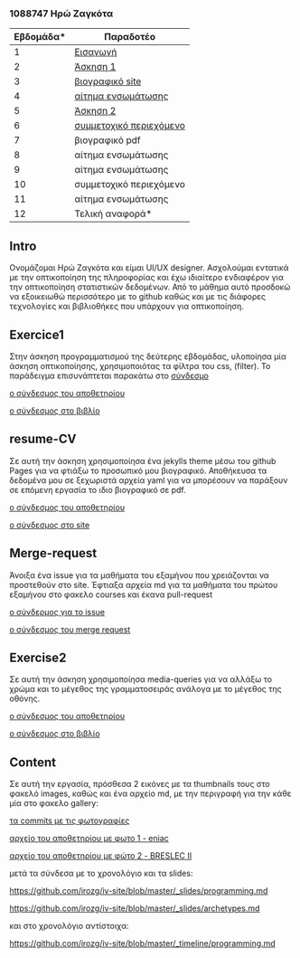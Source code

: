 ### 1088747 Ηρώ Ζαγκότα  

| Εβδομάδα* | Παραδοτέο |
| --- | --- |
| 1 | [Εισαγωγή](#Intro) |
| 2 | [Άσκηση 1](#Exercice1) |
| 3 | [βιογραφικό site](#resume-CV)|
| 4 | [αίτημα ενσωμάτωσης](#Merge-request) |
| 5 | [Άσκηση 2](#Exercise2) |
| 6 | [συμμετοχικό περιεχόμενο](#content) |
| 7 | βιογραφικό pdf |
| 8 | αίτημα ενσωμάτωσης |
| 9 | αίτημα ενσωμάτωσης |
| 10 | συμμετοχικό περιεχόμενο |
| 11 | αίτημα ενσωμάτωσης |
| 12 | Τελική αναφορά* |
 
## Intro

Ονομάζομαι Ηρώ Ζαγκότα και είμαι UI/UX designer. Ασχολούμαι εντατικά με την οπτικοποίηση της πληροφορίας και έχω ιδιαίτερο ενδιαφέρον για την οπτικοποίηση στατιστικών δεδομένων. Από το μάθημα αυτό προσδοκώ να εξοικειωθώ περισσότερο με το github καθώς και με τις διάφορες τεχνολογίες και βιβλιοθήκες που υπάρχουν για οπτικοποίηση. 

## Exercice1 

Στην άσκηση προγραμματισμού της δεύτερης εβδομάδας, υλοποίησα μία άσκηση οπτικοποίησης, χρησιμοποιότας τα φίλτρα του css, (filter). 
Το παράδειγμα επισυνάπτεται παρακάτω στο [σύνδεσμο](https://codepen.io/irozg/pen/RwRxmOJ )

[ο σύνδεσμος του αποθετηρίου](https://github.com/irozg/iv-site/blob/master/_remix/image-zoom.md) 

[ο σύνδεσμος στο βιβλίο](https://iv-book-2020.netlify.app/remix/image-zoom/)

## resume-CV
Σε αυτή την άσκηση χρησιμοποίησα ένα jekylls theme μέσω του github Pages για να φτιάξω το προσωπικό μου βιογραφικό. Αποθήκευσα τα δεδομένα μου σε ξεχωριστά αρχεία yaml για να μπορέσουν να παράξουν σε επόμενη εργασία το ιδιο βιογραφικό σε pdf. 

[ο σύνδεσμος του αποθετηρίου](https://github.com/irozg/cv) 

[ο σύνδεσμος στο site](https://irozg.github.io/cv/) 

## Merge-request
Άνοιξα ένα issue για τα μαθήματα του εξαμήνου που χρειάζονται να προστεθούν στο site.  Έφτιαξα αρχεία md για τα μαθήματα του πρώτου εξαμήνου στο φακελο courses και έκανα pull-request

[o σύνδερμος για το issue](https://github.com/upatras-hci/site/issues/133)

[ο σύνδεσμος του merge request](https://github.com/upatras-hci/site/pull/132)

## Exercise2

Σε αυτή την άσκηση χρησιμοποίησα media-queries για να αλλάξω το χρώμα και το μέγεθος της γραμματοσειράς ανάλογα με το μέγεθος της οθόνης. 

[ο σύνδεσμος του αποθετηρίου](https://github.com/irozg/iv-site/blob/master/_remix/css-queries.md)

[ο σύνδεσμος στο βιβλίο](https://iv-book-2020.netlify.app/remix/css-queries/)

## Content 

Σε αυτή την εργασία, πρόσθεσα 2 εικόνες με τα thumbnails τους στο φακελό images, καθώς και ένα αρχείο md, με την περιγραφή για την κάθε μία στο φακελο gallery:
      
[τα commits με τις φωτογραφίες](https://github.com/irozg/images/commits/master)

[αρχείο του αποθετηρίου με φωτο 1 - eniac](https://github.com/irozg/_gallery/blob/master/eniac.md)

[αρχείο του αποθετηρίου με φώτο 2 - BRESLEC II ](https://github.com/irozg/_gallery/blob/master/brlescI-ii.md)

μετά τα σύνδεσα με το χρονολόγιο και τα slides:

https://github.com/irozg/iv-site/blob/master/_slides/programming.md

https://github.com/irozg/iv-site/blob/master/_slides/archetypes.md

και στο χρονολόγιο αντίστοιχα:

https://github.com/irozg/iv-site/blob/master/_timeline/programming.md



